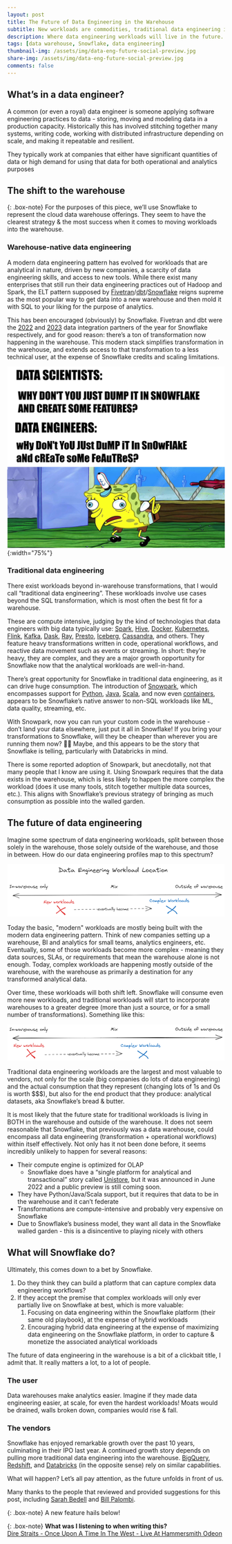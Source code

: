 ```yaml
---
layout: post
title: The Future of Data Engineering in the Warehouse
subtitle: New workloads are commodities, traditional data engineering is...complex?
description: Where data engineering workloads will live in the future.
tags: [data warehouse, Snowflake, data engineering]
thumbnail-img: /assets/img/data-eng-future-social-preview.jpg
share-img: /assets/img/data-eng-future-social-preview.jpg
comments: false
---
```

## What’s in a data engineer?

A common (or even a royal) data engineer is someone applying software engineering practices to data - storing, moving and modeling data in a production capacity. Historically this has involved stitching together many systems, writing code, working with distributed infrastructure depending on scale, and making it repeatable and resilient.

They typically work at companies that either have significant quantities of data or high demand for using that data for both operational and analytics purposes

## The shift to the warehouse

{: .box-note}
For the purposes of this piece, we’ll use Snowflake to represent the cloud data warehouse offerings. They seem to have the clearest strategy & the most success when it comes to moving workloads into the warehouse.

### **Warehouse-native data engineering**

A modern data engineering pattern has evolved for workloads that are analytical in nature, driven by new companies, a scarcity of data engineering skills, and access to new tools. While there exist many enterprises that still run their data engineering practices out of Hadoop and Spark, the ELT pattern supposed by [Fivetran](https://www.fivetran.com/)/[dbt](https://www.getdbt.com/)/[Snowflake](https://www.snowflake.com/en/) reigns supreme as the most popular way to get data into a new warehouse and then mold it with SQL to your liking for the purpose of analytics.

This has been encouraged (obviously) by Snowflake. Fivetran and dbt were the [2022](https://www.fivetran.com/press/fivetran-named-snowflake-data-integration-partner-of-the-year-adds-new-product-capabilities-extends-enterprise-customer-growth) and [2023](https://www.prnewswire.com/news-releases/dbt-labs-named-snowflake-data-integration-partner-of-the-year-301864344.html) data integration partners of the year for Snowflake respectively, and for good reason: there’s a ton of transformation now happening in the warehouse. This modern stack simplifies transformation in the warehouse, and extends access to that transformation to a less technical user, at the expense of Snowflake credits and scaling limitations. 

![Spongebob Data Engineering meme](/assets/img/data-eng-future-social-preview.jpg){:width="75%"}

### **Traditional data engineering**

There exist workloads beyond in-warehouse transformations, that I would call “traditional data engineering”. These workloads involve use cases beyond the SQL transformation, which is most often the best fit for a warehouse. 

These are compute intensive, judging by the kind of technologies that data engineers with big data typically use: [Spark](https://spark.apache.org/), [Hive](https://hive.apache.org/), [Docker](https://www.docker.com/), [Kubernetes](https://kubernetes.io/), [Flink](https://flink.apache.org/), [Kafka](https://kafka.apache.org/), [Dask](https://www.dask.org/), [Ray](https://www.ray.io/), [Presto](http://prestodb.github.io/), [Iceberg](https://iceberg.apache.org/), [Cassandra](https://cassandra.apache.org/_/index.html), and others. They feature heavy transformations written in code, operational workflows, and reactive data movement such as events or streaming. In short: they’re heavy, they are complex, and they are a major growth opportunity for Snowflake now that the analytical workloads are well-in-hand.

There’s great opportunity for Snowflake in traditional data engineering, as it can drive huge consumption. The introduction of [Snowpark](https://docs.snowflake.com/en/developer-guide/snowpark/index), which encompasses support for [Python](https://docs.snowflake.com/en/developer-guide/snowpark/python/index), [Java](https://docs.snowflake.com/en/developer-guide/snowpark/java/index), [Scala](https://docs.snowflake.com/en/developer-guide/snowpark/scala/index), and now even [containers](https://medium.com/snowflake/snowpark-container-services-a-tech-primer-99ff2ca8e741), appears to be Snowflake’s native answer to non-SQL workloads like ML, data quality, streaming, etc. 

With Snowpark, now you can run your custom code in the warehouse - don’t land your data elsewhere, just put it all in Snowflake! If you bring your transformations to Snowflake, will they be cheaper than wherever you are running them now? 🤷🏼 Maybe, and this appears to be the story that Snowflake is telling, particularly with Databricks in mind.

There is some reported adoption of Snowpark, but anecdotally, not that many people that I know are using it. Using Snowpark requires that the data exists in the warehouse, which is less likely to happen the more complex the workload (does it use many tools, stitch together multiple data sources, etc.). This aligns with Snowflake’s previous strategy of bringing as much consumption as possible into the walled garden.

## The future of data engineering

Imagine some spectrum of data engineering workloads, split between those solely in the warehouse, those solely outside of the warehouse, and those in between. How do our data engineering profiles map to this spectrum?

![Current Data Engineering Spectrum](/assets/img/data-eng-spectrum-current.png)

Today the basic, "modern" workloads are mostly being built with the modern data engineering pattern. Think of new companies setting up a warehouse, BI and analytics for small teams, analytics engineers, etc. Eventually, some of those workloads become more complex - meaning they data sources, SLAs, or requirements that mean the warehouse alone is not enough. Today, complex workloads are happening mostly outside of the warehouse, with the warehouse as primarily a destination for any transformed analytical data. 

Over time, these workloads will both shift left. Snowflake will consume even more new workloads, and traditional workloads will start to incorporate warehouses to a greater degree (more than just a source, or for a small number of transformations). Something like this:

![Future Data Engineering Spectrumd](/assets/img/data-eng-spectrum-future.png)

Traditional data engineering workloads are the largest and most valuable to vendors, not only for the scale (big companies do lots of data engineering) and the actual consumption that they represent (changing lots of 1s and 0s is worth $$$), but also for the end product that they produce: analytical datasets, aka Snowflake’s bread & butter. 

It is most likely that the future state for traditional workloads is living in BOTH in the warehouse and outside of the warehouse. It does not seem reasonable that Snowflake, that previously was a data warehouse, could encompass all data engineering (transformation + operational workflows) within itself effectively. Not only has it not been done before, it seems incredibly unlikely to happen for several reasons:

- Their compute engine is optimized for OLAP
    - Snowflake does have a “single platform for analytical and transactional” story called [Unistore](https://www.snowflake.com/en/data-cloud/workloads/unistore/), but it was announced in June 2022 and a public preview is still coming soon.
- They have Python/Java/Scala support, but it requires that data to be in the warehouse and it can’t federate
- Transformations are compute-intensive and probably very expensive on Snowflake
- Due to Snowflake’s business model, they want all data in the Snowflake walled garden - this is a disincentive to playing nicely with others

## What will Snowflake do?

Ultimately, this comes down to a bet by Snowflake.

1. Do they think they can build a platform that can capture complex data engineering workflows?
2. If they accept the premise that complex workloads will only ever partially live on Snowflake at best, which is more valuable:
    1. Focusing on data engineering within the Snowflake platform (their same old playbook), at the expense of hybrid workloads
    2. Encouraging hybrid data engineering at the expense of maximizing data engineering on the Snowflake platform, in order to capture & monetize the associated analytical workloads

The future of data engineering in the warehouse is a bit of a clickbait title, I admit that. It really matters a lot, to a lot of people. 

### The user

Data warehouses make analytics easier. Imagine if they made data engineering easier, at scale, for even the hardest workloads! Moats would be drained, walls broken down, companies would rise & fall.

### The vendors

Snowflake has enjoyed remarkable growth over the past 10 years, culminating in their IPO last year. A continued growth story depends on pulling more traditional data engineering into the warehouse. [BigQuery](https://cloud.google.com/bigquery), [Redshift](https://aws.amazon.com/redshift/), and [Databricks](https://www.databricks.com/) (in the opposite sense) rely on similar capabilities.

What will happen? Let’s all pay attention, as the future unfolds in front of us.

Many thanks to the people that reviewed and provided suggestions for this post, including [Sarah Bedell](https://twitter.com/sarahmk125) and [Bill Palombi](http://palom.bi/).

{: .box-note}
A new feature hails below!

{: .box-note}
**What was I listening to when writing this?**
<br>
[Dire Straits - Once Upon A Time In The West - Live At Hammersmith Odeon](https://www.youtube.com/watch?v=LG9RQS76zGc)
